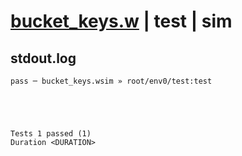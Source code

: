 # [bucket_keys.w](../../../../../examples/tests/valid/bucket_keys.w) | test | sim

## stdout.log
```log
pass ─ bucket_keys.wsim » root/env0/test:test
 




Tests 1 passed (1) 
Duration <DURATION>

```

